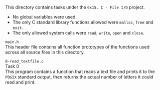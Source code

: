This directory contains tasks under the `0x15. C - File I/O` project.<br>
- No global variables were used.
- The only C standard library functions allowed were `malloc`, `free` and `exit`.
- The only allowed system calls were `read`, `write`, `open` and `close`.


`main.h`<br>
This header file contains all function prototypes of the functions used across all source files in this directory.

`0-read_textfile.c`<br>
Task 0<br>
This program contains a function that reads a text file and prints it to the `POSIX` standard output, then returns the actual number of letters it could read and print.
